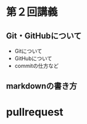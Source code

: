  # 第２回講義
 ## Git・GitHubについて
- Gitについて
- GitHubについて   
- commitの仕方など
 ## markdownの書き方

# pullrequest
　
  

